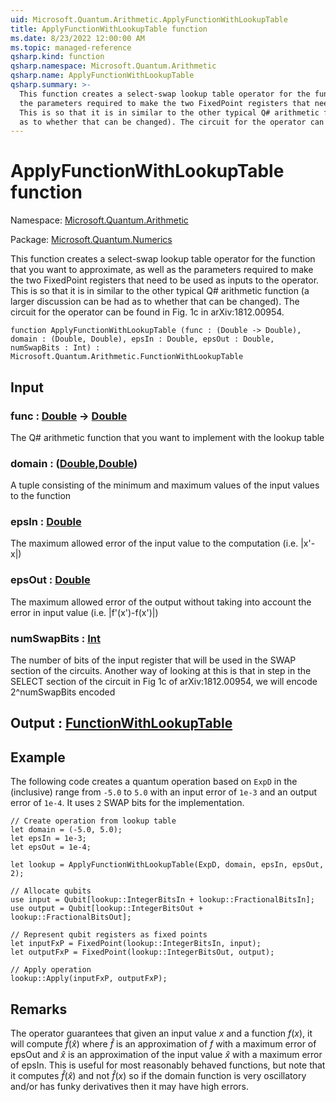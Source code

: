 ```yaml
---
uid: Microsoft.Quantum.Arithmetic.ApplyFunctionWithLookupTable
title: ApplyFunctionWithLookupTable function
ms.date: 8/23/2022 12:00:00 AM
ms.topic: managed-reference
qsharp.kind: function
qsharp.namespace: Microsoft.Quantum.Arithmetic
qsharp.name: ApplyFunctionWithLookupTable
qsharp.summary: >-
  This function creates a select-swap lookup table operator for the function that you want to approximate, as well as
  the parameters required to make the two FixedPoint registers that need to be used as inputs to the operator.
  This is so that it is in similar to the other typical Q# arithmetic function (a larger discussion can be had
  as to whether that can be changed). The circuit for the operator can be found in Fig. 1c in arXiv:1812.00954.
---
```


# ApplyFunctionWithLookupTable function

Namespace: [Microsoft.Quantum.Arithmetic](xref:Microsoft.Quantum.Arithmetic)

Package: [Microsoft.Quantum.Numerics](https://nuget.org/packages/Microsoft.Quantum.Numerics)


This function creates a select-swap lookup table operator for the function that you want to approximate, as well asthe parameters required to make the two FixedPoint registers that need to be used as inputs to the operator.This is so that it is in similar to the other typical Q# arithmetic function (a larger discussion can be hadas to whether that can be changed). The circuit for the operator can be found in Fig. 1c in arXiv:1812.00954.

```qsharp
function ApplyFunctionWithLookupTable (func : (Double -> Double), domain : (Double, Double), epsIn : Double, epsOut : Double, numSwapBits : Int) : Microsoft.Quantum.Arithmetic.FunctionWithLookupTable
```


## Input

### func : [Double](xref:microsoft.quantum.qsharp.valueliterals#double-literals) -> [Double](xref:microsoft.quantum.qsharp.valueliterals#double-literals)

The Q# arithmetic function that you want to implement with the lookup table


### domain : ([Double](xref:microsoft.quantum.qsharp.valueliterals#double-literals),[Double](xref:microsoft.quantum.qsharp.valueliterals#double-literals))

A tuple consisting of the minimum and maximum values of the input values to the function


### epsIn : [Double](xref:microsoft.quantum.qsharp.valueliterals#double-literals)

The maximum allowed error of the input value to the computation (i.e. |x'-x|)


### epsOut : [Double](xref:microsoft.quantum.qsharp.valueliterals#double-literals)

The maximum allowed error of the output without taking into account the error in input value (i.e. |f'(x')-f(x')|)


### numSwapBits : [Int](xref:microsoft.quantum.qsharp.valueliterals#int-literals)

The number of bits of the input register that will be used in the SWAP section of the circuits. Another way of lookingat this is that in step in the SELECT section of the circuit in Fig 1c of arXiv:1812.00954, we will encode 2^numSwapBitsencoded



## Output : [FunctionWithLookupTable](xref:Microsoft.Quantum.Arithmetic.FunctionWithLookupTable)



## Example

The following code creates a quantum operation based on `ExpD` in the (inclusive) range from `-5.0` to `5.0` with an input error of `1e-3` and an output error of `1e-4`. It uses `2` SWAP bits for the implementation.```qsharp// Create operation from lookup tablelet domain = (-5.0, 5.0);let epsIn = 1e-3;let epsOut = 1e-4;let lookup = ApplyFunctionWithLookupTable(ExpD, domain, epsIn, epsOut, 2);// Allocate qubitsuse input = Qubit[lookup::IntegerBitsIn + lookup::FractionalBitsIn];use output = Qubit[lookup::IntegerBitsOut + lookup::FractionalBitsOut];// Represent qubit registers as fixed pointslet inputFxP = FixedPoint(lookup::IntegerBitsIn, input);let outputFxP = FixedPoint(lookup::IntegerBitsOut, output);// Apply operationlookup::Apply(inputFxP, outputFxP);```

## Remarks

The operator guarantees that given an input value $x$ and a function $f(x)$,it will compute $\hat{f}(\hat{x})$ where $\hat{f}$ is an approximation of $f$ with a maximum error of epsOut and $\hat{x}$ is anapproximation of the input value $\hat{x}$ with a maximum error of epsIn. This is useful for most reasonably behavedfunctions, but note that it computes $\hat{f}(\hat{x})$ and not $\hat{f}(x)$ so if the domain function is very oscillatory and/orhas funky derivatives then it may have high errors.